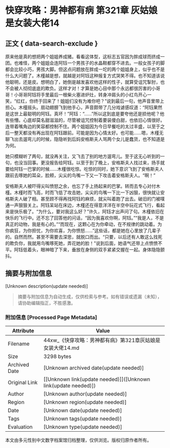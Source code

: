 # **快穿攻略：男神都有病 第321章 灰姑娘是女装大佬14**

## 正文 { data-search-exclude }


原来他是真的想把两个姐姐养成猪。看看这体型，这标志五官因为胖成球而挤成一团。也难怪，两个姐姐会连阿钰一个男孩子的水晶鞋都穿不进去。一般女孩子的脚都会比较小巧，男孩大脚。但这点问题放在胖成一坨的两个姐姐身上，似乎也不是什么大问题了。木槿越是想，就越是对阿钰这种报复方式哭笑不得。也不知道该说他聪明，还是皮。想明白了，她倒是越发喜欢他这样的性子，就算受诅咒掣肘，也不会被人彻彻底底的欺负。这样才对！才算是她心目中那个永远都很厉害的小哥哥！小哥哥阿钰将手里最后一根柴火塞进炉灶，转身冲肩头的小红鸟开心一笑，“红红，你终于回来了！姐姐们没有为难你吧？”说到最后一句，他声音里带上担心。木槿摇头。扇动翅膀飞到他手心，声音颇带了几分戏谑感叹道：“阿钰果然是这世上最聪明的阿钰。真坏！”阿钰：“……”所以这到底是要夸他还是损他呢？他有些懵。心底却莫名甜滋滋的，尽管被诅咒控制着要装傻白甜，也依旧心情很好。连带着嘴角边的笑容都控制不住。两个姐姐因为今日早餐吃的太过丰盛，以至于之后一整天都没有再出现在阿钰跟前。可能是因为心情太好。也可能……嗯，木槿无聊飞出去遛弯儿的时候，隐隐听到后妈安格斯夫人骂两个女儿是蠢货，也不知道是为何。

她只模糊听了两句，就没再关注，又飞去了别的地方遛弯儿。至于这无心听到的一句，也没当回事。更没报告给阿钰。以至于到了晚上，安格斯夫人找过来，扬手就要给阿钰一巴掌的时候……木槿很吃惊。吃惊的同时，她下意识飞到了安格斯夫人跟前去啄她的耳朵，脸颊，尖尖的鸟嘴一下又一下攻击着安格斯夫人。“啊！”

安格斯夫人被吓得尖叫愤怒之余，也忘了手上扬起来的巴掌。转而去专心对付木槿。木槿时而飞高，时而飞低了攻击她，尖尖的鸟嘴一下比一下凶狠，很快就让安格斯夫人破了相。甚至顾不得再找阿钰的麻烦，就尖叫着跑了出去。破旧的门被噗通一声狠狠关上。阿钰呆站在床边，木槿还在得意洋洋在半空中玩花式飞行，看起来是快乐极了。“为什么，要对我这么好？”许久，阿钰才出声问了句。木槿依旧在快乐的飞行中。还不忘了回答他的问话，“因为我喜欢你啊，阿钰。”“我是人，不是真正的动物，我是有心的。”“而现在，这颗心在为你牵动，在不规律的跳动着。为你疯狂，为你担忧，为你欢喜，为你愤怒……”这些话，都是她在心里放了几辈子的。自然而然。甚至不需要去深思，就脱口而出。“只要，以后还有人敢这么找死的欺负你，我就用鸟嘴啄死她，弄花她的脸！”说到后面，她语气还带上点愤愤不平。阿钰低着头，眼神暗了下来，垂放在身侧的双手紧紧交握在一起。身体隐隐颤抖。
<!-- tcd_original_link https://44xw.com/a/48/47488/6478540.html -->


## 摘要与附加信息

<!-- tcd_abstract -->
[Unknown description(update needed)]
<!-- tcd_abstract_end -->

> 摘要与附加信息为自动生成，仅供检索与参考。如有错误或遗漏（未知），请协助编辑指正，不胜感激。

### 附加信息 [Processed Page Metadata]

| Attribute       | Value                                  |
|-----------------|----------------------------------------|
| Filename        | 44xw_《快穿攻略：男神都有病》第321章灰姑娘是女装大佬14.md                             |
| Size            | 3298 bytes                           |
| Archived Date   | [Unknown archived date(update needed)]                             |
| Original Link   | [[Unknown link(update needed)]]([Unknown link(update needed)])                       |
| Author          | [Unknown author(update needed)]                               |
| Region          | [Unknown region(update needed)]                               |
| Date            | [Unknown date(update needed)]                                 |
| Tags            | [Unknown tags(update needed)]                                 |
| Evaluation            | [Unknown type(update needed)]                                 |
<!-- tcd_table_end -->

本文由多元性别中文数字档案馆归档整理，仅供浏览。版权归原作者所有。
